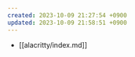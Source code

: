```yaml
---
created: 2023-10-09 21:27:54 +0900
updated: 2023-10-09 21:58:51 +0900
---
```


- [[alacritty/index.md]]

